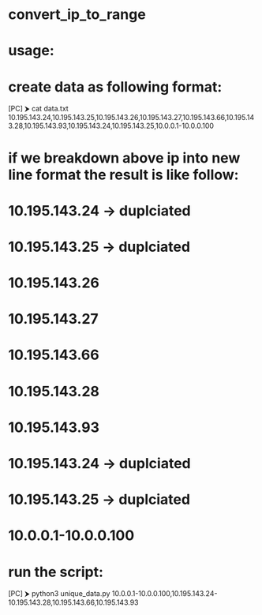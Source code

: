 # convert_ip_to_range
# usage:
# create data as following format:
[PC] ⮞ cat data.txt
10.195.143.24,10.195.143.25,10.195.143.26,10.195.143.27,10.195.143.66,10.195.143.28,10.195.143.93,10.195.143.24,10.195.143.25,10.0.0.1-10.0.0.100
# if we breakdown above ip into new line format the result is like follow:
# 10.195.143.24 -> duplciated
# 10.195.143.25 -> duplciated
# 10.195.143.26 
# 10.195.143.27
# 10.195.143.66
# 10.195.143.28
# 10.195.143.93
# 10.195.143.24 -> duplciated
# 10.195.143.25 -> duplciated
# 10.0.0.1-10.0.0.100
# run the script:
[PC] ⮞ python3 unique_data.py
10.0.0.1-10.0.0.100,10.195.143.24-10.195.143.28,10.195.143.66,10.195.143.93
